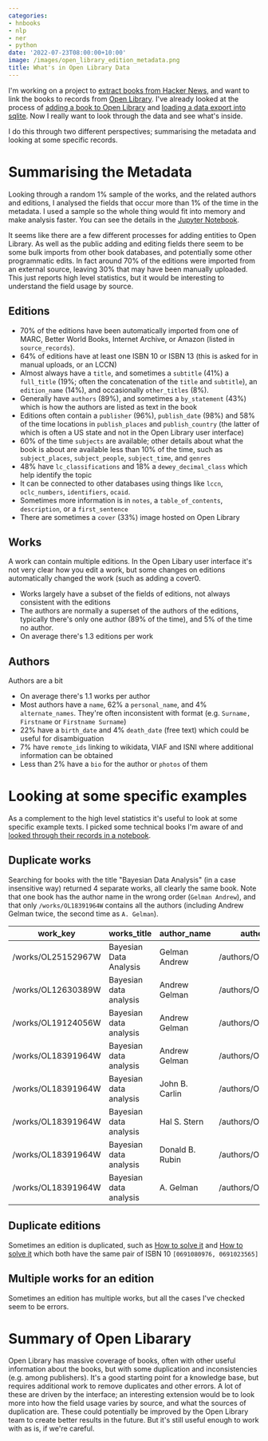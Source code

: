 ```yaml
---
categories:
- hnbooks
- nlp
- ner
- python
date: '2022-07-23T08:00:00+10:00'
image: /images/open_library_edition_metadata.png
title: What's in Open Library Data
---
```


I'm working on a project to [extract books from Hacker News](/book-title-ner-outline), and want to link the books to records from [Open Library](/open-library).
I've already looked at the process of [adding a book to Open Library](/adding-open-library) and [loading a data export into sqlite](/openlibrary-sqlite).
Now I really want to look through the data and see what's inside.

I do this through two different perspectives; summarising the metadata and looking at some specific records.

# Summarising the Metadata

Looking through a random 1% sample of the works, and the related authors and editions, I analysed the fields that occur more than 1% of the time in the metadata.
I used a sample so the whole thing would fit into memory and make analysis faster.
You can see the details in the [Jupyter Notebook](https://github.com/EdwardJRoss/bookfinder/blob/master/notebooks/0032-openlibrary-eda.ipynb).

It seems like there are a few different processes for adding entities to Open Library.
As well as the public adding and editing fields there seem to be some bulk imports from other book databases, and potentially some other programmatic edits.
In fact around 70% of the editions were imported from an external source, leaving 30% that may have been manually uploaded.
This just reports high level statistics, but it would be interesting to understand the field usage by source.

## Editions

* 70% of the editions have been automatically imported from one of MARC, Better World Books, Internet Archive, or Amazon (listed in `source_records`).
* 64% of editions have at least one ISBN 10 or ISBN 13 (this is asked for in manual uploads, or an LCCN)
* Almost always have a `title`, and sometimes a `subtitle` (41%) a `full_title` (19%; often the concatenation of the `title` and `subtitle`), an `edition_name` (14%), and occasionally `other_titles` (8%).
* Generally have `authors` (89%), and sometimes a `by_statement` (43%) which is how the authors are listed as text in the book
* Editions often contain a `publisher` (96%), `publish_date` (98%) and 58% of the time locations in `publish_places` and `publish_country` (the latter of which is often a US state and not in the Open Library user interface)
* 60% of the time `subjects` are available; other details about what the book is about are available less than 10% of the time, such as `subject_places`, `subject_people`, `subject_time`,  and `genres`
* 48% have `lc_classifications` and 18% a `dewey_decimal_class` which help identify the topic
* It can be connected to other databases using things like `lccn`, `oclc_numbers`, `identifiers`, `ocaid`.
* Sometimes more information is in `notes`, a `table_of_contents`, `description`, or a `first_sentence`
* There are sometimes a `cover` (33%) image hosted on Open Library

## Works

A work can contain multiple editions.
In the Open Libary user interface it's not very clear how you edit a work, but some changes on editions automatically changed the work (such as adding a cover0.

* Works largely have a subset of the fields of editions, not always consistent with the editions
* The authors are normally a superset of the authors of the editions, typically there's only one author (89% of the time), and 5% of the time no author. 
* On average there's 1.3 editions per work

## Authors

Authors are a bit

* On average there's 1.1 works per author
* Most authors have a `name`, 62% a `personal_name`, and 4% `alternate_names`. They're often inconsistent with format (e.g. `Surname, Firstname` or `Firstname Surname`)
* 22% have a `birth_date` and 4% `death_date` (free text) which could be useful for disambiguation
* 7% have `remote_ids` linking to wikidata, VIAF and ISNI where additional information can be obtained
* Less than 2% have a `bio` for the author or `photos` of them

# Looking at some specific examples

As a complement to the high level statistics it's useful to look at some specific example texts.
I picked some technical books I'm aware of and [looked through their records in a notebook](https://github.com/EdwardJRoss/bookfinder/blob/master/notebooks/0031-openlibrary-sql-examples.ipynb).

## Duplicate works

Searching for books with the title "Bayesian Data Analysis" (in a case insensitive way) returned 4 separate works, all clearly the same book.
Note that one book has the author name in the wrong order (`Gelman Andrew`), and that only `/works/OL18391964W` contains all the authors (including Andrew Gelman twice, the second time as `A. Gelman`).

| work_key           | works_title            | author_name     | author_key          |
|--------------------|------------------------|-----------------|---------------------|
| /works/OL25152967W | Bayesian Data Analysis | Gelman Andrew   | /authors/OL9492748A |
| /works/OL12630389W | Bayesian data analysis | Andrew Gelman   | /authors/OL2668098A |
| /works/OL19124056W | Bayesian data analysis | Andrew Gelman   | /authors/OL2668098A |
| /works/OL18391964W | Bayesian data analysis | Andrew Gelman   | /authors/OL2668098A |
| /works/OL18391964W | Bayesian data analysis | John B. Carlin  | /authors/OL2692132A |
| /works/OL18391964W | Bayesian data analysis | Hal S. Stern    | /authors/OL2692133A |
| /works/OL18391964W | Bayesian data analysis | Donald B. Rubin | /authors/OL1194305A |
| /works/OL18391964W | Bayesian data analysis | A. Gelman       | /authors/OL2692134A |


## Duplicate editions

Sometimes an edition is duplicated, such as [How to solve it](https://openlibrary.org/books/OL18335079M/How_to_solve_it) and [How to solve it](https://openlibrary.org/books/OL4468213M/How_to_solve_it) which both have the same pair of ISBN 10 `[0691080976, 0691023565]`

## Multiple works for an edition

Sometimes an edition has multiple works, but all the cases I've checked seem to be errors.


# Summary of Open Libarary

Open Library has massive coverage of books, often with other useful information about the books, but with some duplication and inconsistencies (e.g. among publishers).
It's a good starting point for a knowledge base, but requires additional work to remove duplicates and other errors.
A lot of these are driven by the interface; an interesting extension would be to look more into how the field usage varies by source, and what the sources of duplication are.
These could potentially be improved by the Open Library team to create better results in the future.
But it's still useful enough to work with as is, if we're careful.